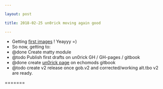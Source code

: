 ```yaml
---

layout: post

title: 2018-02-25 un0rick moving again good

---
```



-   Getting [first images](/matty/20180224b/Readme.md) ! Yeayyy =)
-   So now, getting to:
-   @done Create matty module
-   @todo Publish first drafts on un0rick GH / GH-pages / gitbook
-   @done create [un0rick
    page](https://kelu124.gitbooks.io/echomods/content/Chapter3/matty.html)
    on echomods gitbook
-   @todo create v2 release once gob.v2 and corrected/working alt.tbo v2
    are ready.

=======


